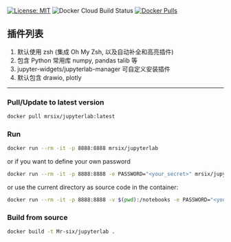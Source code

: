 [![License: MIT](https://img.shields.io/badge/License-MIT-yellow.svg)](https://github.com/Mr-six/Jupyterlab/blob/master/LICENSE)
![Docker Cloud Build Status](https://img.shields.io/docker/cloud/build/mrsix/jupyterlab)
[![Docker Pulls](https://img.shields.io/docker/pulls/mrsix/jupyterlab.svg)](https://hub.docker.com/r/mrsix/jupyterlab/)

## 插件列表
1. 默认使用 zsh (集成 Oh My Zsh, 以及自动补全和高亮插件)
2. 包含 Python 常用库 numpy, pandas talib 等
3. jupyter-widgets/jupyterlab-manager 可自定义安装插件
4. 默认包含 drawio, plotly



---

### Pull/Update to latest version
```bash
docker pull mrsix/jupyterlab:latest
```

### Run
```bash
docker run --rm -it -p 8888:8888 mrsix/jupyterlab
```

or if you want to define your own password
```bash
docker run --rm -it -p 8888:8888 -e PASSWORD="<your_secret>" mrsix/jupyterlab
```

or use the current directory as source code in the container:
```bash
docker run --rm -it -p 8888:8888 -v $(pwd):/notebooks -e PASSWORD="<your_secret>" mrsix/jupyterlab
```

### Build from source

```bash
docker build -t Mr-six/jupyterlab .
```

